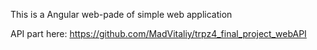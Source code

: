 This is a Angular web-pade of simple web application

API part here:
https://github.com/MadVitaliy/trpz4_final_project_webAPI